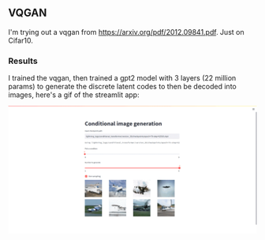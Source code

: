 ## VQGAN

I'm trying out a vqgan from https://arxiv.org/pdf/2012.09841.pdf.
Just on Cifar10.

### Results

I trained the vqgan, then trained a gpt2 model with 3 layers (22 million params) to generate the discrete latent codes to then be decoded into images, here's a gif of the streamlit app:

![Alt Text](streamlit.gif)

